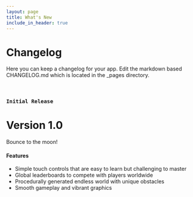 ```yaml
---
layout: page
title: What's New
include_in_header: true
---
```


# Changelog

Here you can keep a changelog for your app. Edit the markdown based CHANGELOG.md which is located in the _pages directory.

<br>

### `Initial Release`

# **Version 1.0**

Bounce to the moon!

#### Features

- Simple touch controls that are easy to learn but challenging to master
- Global leaderboards to compete with players worldwide
- Procedurally generated endless world with unique obstacles
- Smooth gameplay and vibrant graphics

<br>
